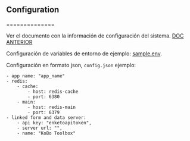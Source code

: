 ## Configuration
==============

Ver el documento con la información de configuración del sistema. [DOC ANTERIOR](./README_OLD.md)

Configuración de variables de entorno de ejemplo: [sample.env](./sample.env).

Configuración en formato json, `config.json` ejemplo:

```
- app name: "app_name"
- redis:
    - cache:
        - host: redis-cache
        - port: 6380
    - main:
        - host: redis-main
        - port: 6379
- linked form and data server:
    - api key: "enketoapitoken",
    - server url: "",
    - name: "KoBo Toolbox"
```
